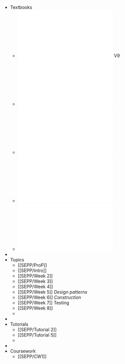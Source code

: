 - Textbooks
	- ![Software Engineering Sommerville (SE).pdf](../assets/Software-Engineering-9th-Edition-by-Ian-Sommerville_1674136329729_0.pdf) V9
	- ![I Sommerville - Software Engineering, 10th Edition.pdf](../assets/I_Sommerville_-_Software_Engineering,_10th_Edition_1674488890830_0.pdf)
	- ![Engineering Software Products Sommerville (ESP).pdf](../assets/engineering-software-products-an-introduction-to-modern-software-engineering-1nbsped-013521064x-9780135210642_compress_1674136364584_0.pdf)
	- ![swebok-v3.pdf](../assets/swebok-v3_1674488607907_0.pdf)
	- ![Frank Bott - Professional Issues in Information Technology (2014).pdf](../assets/Frank_Bott_-_Professional_Issues_in_Information_Technology-BCS,_The_Chartered_Institute_for_IT_(2014)_1674488944611_0.pdf)
-
- Topics
	- [[SEPP/ProP]]
	- [[SEPP/Intro]]
	- [[SEPP/Week 2]]
	- [[SEPP/Week 3]]
	- [[SEPP/Week 4]]
	- [[SEPP/Week 5]] _Design patterns_
	- [[SEPP/Week 6]] _Construction_
	- [[SEPP/Week 7]] Testing
	- [[SEPP/Week 8]]
	-
-
- Tutorials
	- [[SEPP/Tutorial 2]]
	- [[SEPP/Tutorial 5]]
	-
-
- Coursework
	- [[SEPP/CW1]]